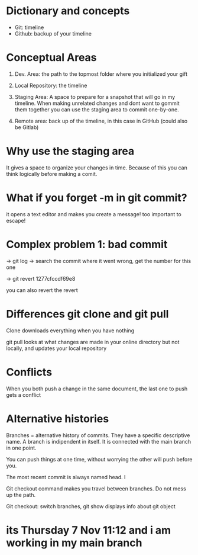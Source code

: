 # Dictionary and concepts

- Git: timeline    
- Github: backup of your timeline

# Conceptual Areas

1. Dev. Area: the path to the topmost folder where you initialized your gift

2. Local Repository: the timeline

3. Staging Area: A space to prepare for a snapshot that will go in my timeline. When making unrelated changes and dont want to gommit them together you can use the staging area to commit one-by-one. 

4. Remote area: back up of the timeline, in this case in GitHub (could also be Gitlab)

# Why use the staging area

It gives a space to organize your changes in time. Because of this you can think logically before making a comit. 

# What if you forget -m in git commit?

it opens a text editor and makes you create a message! too important to escape!

# Complex problem 1: bad commit

-> git log -> search the commit where it went wrong, get the number for this one

-> git revert 1277cfccdf69e8

you can also revert the revert

# Differences git clone and git pull

Clone downloads everything when you have nothing

git pull looks at what changes are made in your online directory but not locally, and updates your local repository

# Conflicts

When you both push a change in the same document, the last one to push gets a conflict

# Alternative histories

Branches = alternative history of commits. They have a specific descriptive name. A branch is indipendent in itself. It is connected with the main branch in one point. 

You can push things at one time, without worrying the other will push before you. 

The most recent commit is always named head. I

Git checkout command makes you travel between branches. Do not mess up the path.

Git checkout: switch branches, git show displays info about git object 



# its Thursday 7 Nov 11:12 and i am working in my main branch
